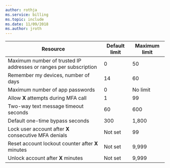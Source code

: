 ```yaml
---
author: rothja
ms.service: billing
ms.topic: include
ms.date: 11/09/2018	
ms.author: jroth
---
```

| Resource | Default limit | Maximum limit |
| --- | --- | --- |
| Maximum number of trusted IP addresses or ranges</a> per subscription |0 |50 |
| Remember my devices, number of days |14 |60 |
| Maximum number of app passwords |0 |No limit |
| Allow **X** attempts during MFA call |1 |99 |
| Two-way text message timeout seconds |60 |600 |
| Default one-time bypass seconds |300 |1,800 |
| Lock user account after **X** consecutive MFA denials |Not set |99 |
| Reset account lockout counter after **X** minutes |Not set |9,999 |
| Unlock account after **X** minutes |Not set |9,999 |
